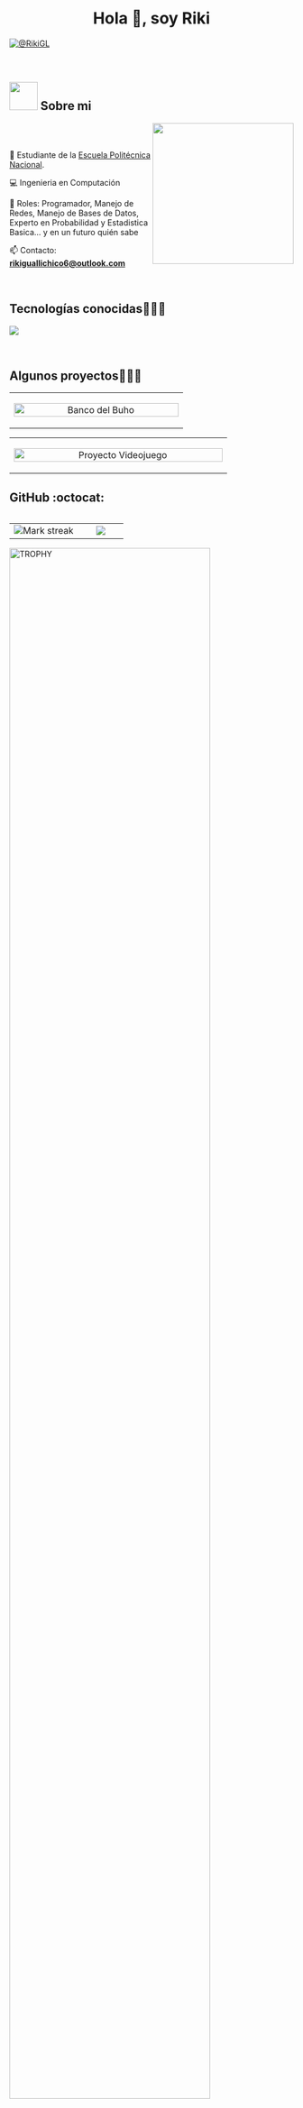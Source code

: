 <h1 align="center">Hola 👋,  soy Riki </h1> 

<p align="left">

<a href = "rikiguallichico6@outlook.com" target="blank"><img align="center" src="https://img.shields.io/badge/Gmail-D14836?style=for-the-badge&logo=gmail&logoColor=white" alt="@RikiGL"  /></a>
  </p>
<br>

## <picture><img src = "https://github.com/7oSkaaa/7oSkaaa/blob/main/Images/about_me.gif?raw=true" width = 50px></picture> Sobre mi
<picture> <img align="right" src="https://github.com/7oSkaaa/7oSkaaa/blob/main/Images/Right_Side.gif?raw=true" width = 250px></picture>

<br><br>
<!--Intro start-->
<!--<p align="left">-->

🎒 Estudiante de la [Escuela Politécnica Nacional](https://www.epn.edu.ec/).

💻 Ingenieria en Computación

📝 Roles: Programador, Manejo de Redes, Manejo de Bases de Datos, Experto en Probabilidad y Estadistica Basica... y en un futuro quién sabe 

📫 Contacto: **rikiguallichico6@outlook.com**
<!--Intro end-->
  </p>
<br>

<h2 >Tecnologías conocidas👨🏻‍💻</h2>
<!--tech stack icons-->
<p align="left">
  <a href="https://skillicons.dev">
    <img src="https://skillicons.dev/icons?i=c,cs,cpp,java,py,mysql,github,docker,vscode,bash,linux&perline=12" />
  </a>
</p>
<br>
<!-------------------------->




<h2>Algunos proyectos👨🏻‍💻</h2>


<table align="center" border="0" width="100%" cellspacing="10">
  
  <tr>
    <!-- Primer Proyecto -->
    <td width="50%" align="center">
      <p align="center">
        <a href="https://github.com/xaviercarpio13/Banco-del-buho" title="Ir al Proyecto">
          <img align="center" width="100%" src="https://via.placeholder.com/350x150?text=Banco+del+Buho" alt="Banco del Buho" />
        </a>
      </p>
    </td>
  </tr>

</table>

<table align="center" border="0" width="100%" cellspacing="10">
  <tr>
    <!-- Segundo Proyecto -->
    <td width="50%" align="center">
      <p align="center">
        <a href="https://github.com/Mix-agames12/2024A_GR1CC_GR1" title="Ir al Proyecto">
          <img align="center" width="100%" src="https://via.placeholder.com/350x150?text=Proyecto+Videojuego" alt="Proyecto Videojuego" />
        </a>
      </p>
    </td>
  </tr>
</table>


    
 



<!------------------------->

<h2>GitHub :octocat:</h2>
<!--- stats & Trophy (start) -->
<p align="center">
  <!--- stats (start) -->
<table align="left">
<tr border="none">
<td width="60%" align="center">

<!--  <img  align="center"  src="https://github-readme-stats.vercel.app/api?username=unsimpledev&theme=dark&show_icons=true&count_private=true" />
  <br></br> -->
  <img  title="🔥 Get streak stats for your profile at git.io/streak-stats" alt="Mark streak" src="https://github-readme-streak-stats.herokuapp.com/?user=unsimpledev&theme=dark&hide_border=false" /> 
</td>

<td width="40%" align="center">

  <img  align="center"  src="https://github-readme-stats.anuraghazra1.vercel.app/api/top-langs/?username=unsimpledev&theme=dark&hide_border=false&no-bg=true&no-frame=true&langs_count=10"/>

  </td>
</tr>
</table>
<!--- stats (end) -->

<!--- trophy (start) -->
<div align=left>
  <a href="https://github.com/ryo-ma/github-profile-trophy" title="Go to Source">
      <img align="center" width=84% src="https://github-profile-trophy.vercel.app/?username=unsimpledev&theme=radical&row=1&column=7&margin-h=15&margin-w=5&no-bg=true" alt="TROPHY" />
    </a>
</div>
<!--- trophy (start) -->


</p>        
<!--- stats (end) -->
